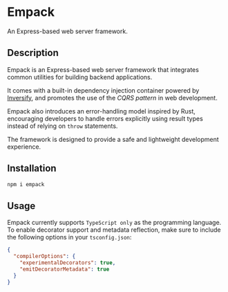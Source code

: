 # Empack

An Express-based web server framework.

## Description

Empack is an Express-based web server framework that integrates common utilities for building backend applications.  

It comes with a built-in dependency injection container powered by [Inversify](https://github.com/inversify/InversifyJS), and promotes the use of the *CQRS pattern* in web development. 

Empack also introduces an error-handling model inspired by Rust, encouraging developers to handle errors explicitly using result types instead of relying on `throw` statements.

The framework is designed to provide a safe and lightweight development experience.

## Installation

```bash
npm i empack
```

## Usage

Empack currently supports `TypeScript only` as the programming language.
To enable decorator support and metadata reflection, make sure to include the following options in your `tsconfig.json`:
```json
{
  "compilerOptions": {
    "experimentalDecorators": true,
    "emitDecoratorMetadata": true
  }
}
```
